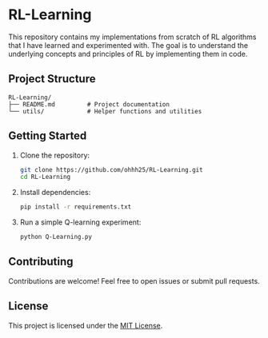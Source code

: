 # RL-Learning

This repository contains my implementations from scratch of RL algorithms that
I have learned and experimented with. The goal is to understand the underlying
concepts and principles of RL by implementing them in code.

## Project Structure

```
RL-Learning/
├── README.md         # Project documentation
└── utils/            # Helper functions and utilities
```

## Getting Started

1. Clone the repository:
    ```bash
    git clone https://github.com/ohhh25/RL-Learning.git
    cd RL-Learning
    ```

2. Install dependencies:
    ```bash
    pip install -r requirements.txt
    ```

3. Run a simple Q-learning experiment:
    ```bash
    python Q-Learning.py
    ```

## Contributing

Contributions are welcome! Feel free to open issues or submit pull requests.

## License

This project is licensed under the [MIT License](LICENSE).
